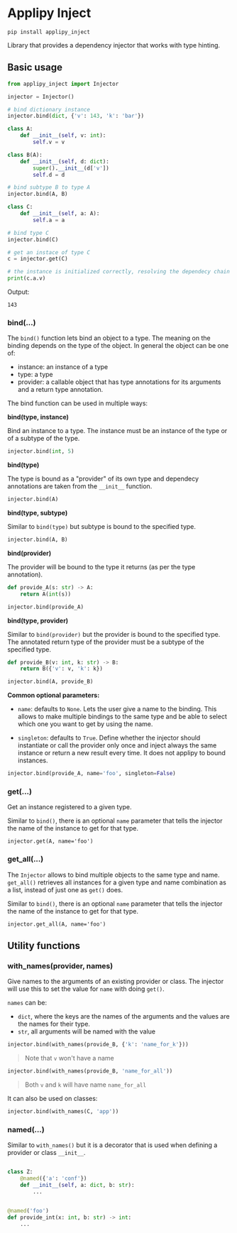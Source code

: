 # Applipy Inject

    pip install applipy_inject

Library that provides a dependency injector that works with type hinting.

## Basic usage

```python
from applipy_inject import Injector

injector = Injector()

# bind dictionary instance
injector.bind(dict, {'v': 143, 'k': 'bar'})

class A:
    def __init__(self, v: int):
        self.v = v

class B(A):
    def __init__(self, d: dict):
        super().__init__(d['v'])
        self.d = d

# bind subtype B to type A
injector.bind(A, B)

class C:
    def __init__(self, a: A):
        self.a = a

# bind type C
injector.bind(C)

# get an instace of type C
c = injector.get(C)

# the instance is initialized correctly, resolving the dependecy chain
print(c.a.v)
```
Output:
```
143
```

### bind(...)

The `bind()` function lets bind an object to a type. The meaning on the binding
depends on the type of the object. In general the object can be one of:
 - instance: an instance of a type
 - type: a type
 - provider: a callable object that has type annotations for its arguments and
   a return type annotation.

The bind function can be used in multiple ways:

**bind(type, instance)**

Bind an instance to a type. The instance must be an instance of the type or of
a subtype of the type.

```python
injector.bind(int, 5)
```

**bind(type)**

The type is bound as a "provider" of its own type and dependecy annotations are
taken from the `__init__` function.

```python
injector.bind(A)
```

**bind(type, subtype)**

Similar to `bind(type)` but subtype is bound to the specified type.

```python
injector.bind(A, B)
```

**bind(provider)**

The provider will be bound to the type it returns (as per the type annotation).

```python
def provide_A(s: str) -> A:
    return A(int(s))

injector.bind(provide_A)
```

**bind(type, provider)**

Similar to `bind(provider)` but the provider is bound to the specified type.
The annotated return type of the provider must be a subtype of the specified
type.

```python
def provide_B(v: int, k: str) -> B:
    return B({'v': v, 'k': k})

injector.bind(A, provide_B)
```

**Common optional parameters:**
 - `name`: defaults to `None`. Lets the user give a name to the binding. This
   allows to make multiple bindings to the same type and be able to select
   which one you want to get by using the name.

 - `singleton`: defaults to `True`. Define whether the injector should
   instantiate or call the provider only once and inject always the same
   instance or return a new result every time. It does not applipy to bound
   instances.

```python
injector.bind(provide_A, name='foo', singleton=False)
```

### get(...)

Get an instance registered to a given type.

Similar to `bind()`, there is an optional `name` parameter that tells the
injector the name of the instance to get for that type.

```
injector.get(A, name='foo')
```

### get_all(...)

The `Injector` allows to bind multiple objects to the same type and name.
`get_all()` retrieves all instances for a given type and name combination as a
list, instead of just one as `get()` does.

Similar to `bind()`, there is an optional `name` parameter that tells the
injector the name of the instance to get for that type.

```
injector.get_all(A, name='foo')
```

## Utility functions

### with_names(provider, names)

Give names to the arguments of an existing provider or class. The injector will
use this to set the value for `name` with doing `get()`.

`names` can be:
 - `dict`, where the keys are the names of the arguments and the values are the
   names for their type.
 - `str`, all arguments will be named with the value

```python
injector.bind(with_names(provide_B, {'k': 'name_for_k'}))
```
> Note that `v` won't have a name

```python
injector.bind(with_names(provide_B, 'name_for_all'))
```
> Both `v` and `k` will have name `name_for_all`

It can also be used on classes:
```python
injector.bind(with_names(C, 'app'))
```

### named(...)

Similar to `with_names()` but it is a decorator that is used when defining a
provider or class `__init__`.

```python

class Z:
    @named({'a': 'conf'})
    def __init__(self, a: dict, b: str):
        ...


@named('foo')
def provide_int(x: int, b: str) -> int:
    ...
```
